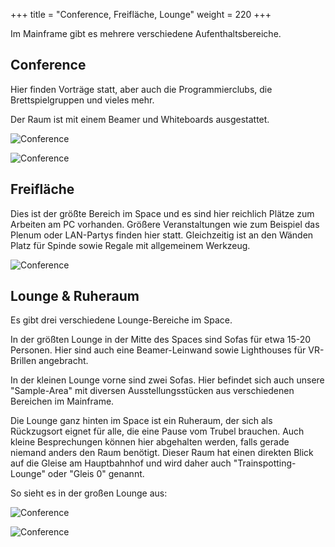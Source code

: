 +++
title = "Conference, Freifläche, Lounge"
weight = 220
+++

Im Mainframe gibt es mehrere verschiedene Aufenthaltsbereiche.

## Conference

Hier finden Vorträge statt, aber auch die Programmierclubs, die
Brettspielgruppen und vieles mehr.

Der Raum ist mit einem Beamer und Whiteboards ausgestattet.

![Conference](../../media/spacewalk/conference.jpg)

![Conference](../../media/spacewalk/conference2.jpg)

## Freifläche

Dies ist der größte Bereich im Space und es sind hier reichlich Plätze zum
Arbeiten am PC vorhanden. Größere Veranstaltungen wie zum Beispiel das Plenum
oder LAN-Partys finden hier statt. Gleichzeitig ist an den Wänden Platz für
Spinde sowie Regale mit allgemeinem Werkzeug.

![Conference](../../media/spacewalk/freiflaeche.jpg)

## Lounge & Ruheraum

Es gibt drei verschiedene Lounge-Bereiche im Space.

In der größten Lounge in der Mitte des Spaces sind Sofas für etwa 15-20
Personen. Hier sind auch eine Beamer-Leinwand sowie Lighthouses für VR-Brillen
angebracht.

In der kleinen Lounge vorne sind zwei Sofas. Hier befindet sich auch unsere
"Sample-Area" mit diversen Ausstellungsstücken aus verschiedenen Bereichen im
Mainframe.

Die Lounge ganz hinten im Space ist ein Ruheraum, der sich als Rückzugsort
eignet für alle, die eine Pause vom Trubel brauchen. Auch kleine Besprechungen
können hier abgehalten werden, falls gerade niemand anders den Raum benötigt.
Dieser Raum hat einen direkten Blick auf die Gleise am Hauptbahnhof und wird
daher auch "Trainspotting-Lounge" oder "Gleis 0" genannt.

So sieht es in der großen Lounge aus:

![Conference](../../media/spacewalk/lounge4.jpg)

![Conference](../../media/spacewalk/lounge3.jpg)
